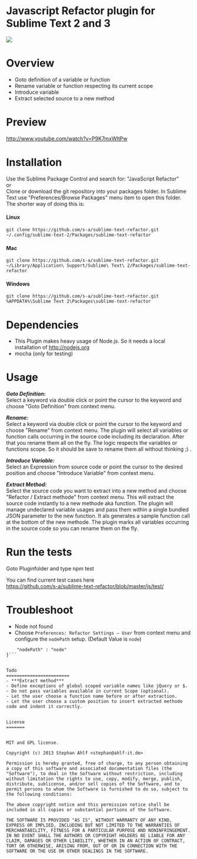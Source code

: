 Javascript Refactor plugin for Sublime Text 2 and 3 
===============================
<img src="https://travis-ci.org/s-a/sublime-text-refactor.png" />

Overview
========

- Goto definition of a variable or function
- Rename variable or function respecting its current scope
- Introduce variable
- Extract selected source to a new method


Preview
========
http://www.youtube.com/watch?v=P9K7mxWItPw  

Installation
============

Use the Sublime Package Control and search for: "JavaScript Refactor"  
or  
Clone or download the git repository into your packages folder. 
In Sublime Text use "Preferences/Browse Packages" menu item to open this folder. 
The shorter way of doing this is: 
#### Linux
`git clone https://github.com/s-a/sublime-text-refactor.git ~/.config/sublime-text-2/Packages/sublime-text-refactor`

#### Mac
`git clone https://github.com/s-a/sublime-text-refactor.git ~/Library/Application\ Support/Sublime\ Text\ 2/Packages/sublime-text-refactor`

#### Windows
`git clone https://github.com/s-a/sublime-text-refactor.git %APPDATA%\Sublime Text 2\Packages\sublime-text-refactor`


Dependencies
============
- This Plugin makes heavy usage of Node.js. So it needs a local installation of http://nodejs.org 
- mocha (only for testing)

Usage
=====

***Goto Definition:***  
Select a keyword via double click or point the cursor to the keyword and choose "Goto Definition" from context menu.

***Rename:***  
Select a keyword via double click or point the cursor to the keyword and choose "Rename" from context menu. The plugin will select all variables or function calls occurring in the source code including its declaration. After that you rename them all on the fly. The logic respects the variables or functions scope. So it should be save to rename them all without thinking ;) .

***Introduce Variable:***  
Select an Expression from source code or point the cursor to the desired position and choose "Introduce Variable" from context menu. 

***Extract Method:***  
Select the source code you want to extract into a new method and choose "Refactor / Extract methode" from context menu. 
This will extract the source code instantly to a new methode aka function. The plugin will manage undeclared variable usages and pass them within a single bundled JSON parameter to the new function.
It als generates a sample function call at the bottom of the new methode.
The plugin marks all variables occurring in the source code so you can rename them on the fly. 


Run the tests
=============
Goto Pluginfolder and type 
    npm test

You can find current test cases here  
https://github.com/s-a/sublime-text-refactor/blob/master/js/test/


Troubleshoot
============
 * Node not found
  * Choose `Preferences: Refactor Settings – User` from context menu and configure the `nodePath` setup. (Default Value is `node`)  


```{
	"nodePath" : "node"
}```


Todo
========================
- ***Extract method***  
- Define exceptions of global scoped variable names like jQuery or $.
- Do not pass variables available in current Scope (optional).
- Let the user choose a function name before or after extraction.
- Let the user choose a custom position to insert extracted methode code and indent it correctly.


License
=======


MIT and GPL license.

Copyright (c) 2013 Stephan Ahlf <stephan@ahlf-it.de>

Permission is hereby granted, free of charge, to any person obtaining a copy of this software and associated documentation files (the "Software"), to deal in the Software without restriction, including without limitation the rights to use, copy, modify, merge, publish, distribute, sublicense, and/or sell copies of the Software, and to permit persons to whom the Software is furnished to do so, subject to the following conditions:

The above copyright notice and this permission notice shall be included in all copies or substantial portions of the Software.

THE SOFTWARE IS PROVIDED "AS IS", WITHOUT WARRANTY OF ANY KIND, EXPRESS OR IMPLIED, INCLUDING BUT NOT LIMITED TO THE WARRANTIES OF MERCHANTABILITY, FITNESS FOR A PARTICULAR PURPOSE AND NONINFRINGEMENT. IN NO EVENT SHALL THE AUTHORS OR COPYRIGHT HOLDERS BE LIABLE FOR ANY CLAIM, DAMAGES OR OTHER LIABILITY, WHETHER IN AN ACTION OF CONTRACT, TORT OR OTHERWISE, ARISING FROM, OUT OF OR IN CONNECTION WITH THE SOFTWARE OR THE USE OR OTHER DEALINGS IN THE SOFTWARE.